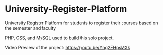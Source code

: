 # University-Register-Platform
University Register Platform for students to register their courses based on the semester and faculty

PHP, CSS, and MySQL used to build this solo project.

Video Preview of the project: https://youtu.be/Yhg2FHpsMXk
